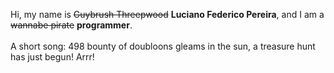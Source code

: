Hi, my name is ~~Guybrush Threepwood~~ **Luciano Federico Pereira**, and I am a ~~wannabe pirate~~ **programmer**.<br><br>A short song: 498 bounty of doubloons gleams in the sun, a treasure hunt has just begun! Arrr!
